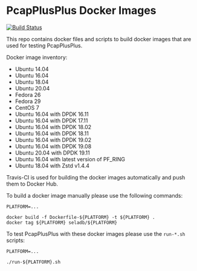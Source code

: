 # PcapPlusPlus Docker Images

[![Build Status](https://travis-ci.org/seladb/PcapPlusPlus-DockerImages.svg?branch=master)](https://travis-ci.org/seladb/PcapPlusPlus-DockerImages)

This repo contains docker files and scripts to build docker images that are used for testing PcapPlusPlus.

Docker image inventory:

- Ubuntu 14.04
- Ubuntu 16.04
- Ubuntu 18.04
- Ubuntu 20.04
- Fedora 26
- Fedora 29
- CentOS 7
- Ubuntu 16.04 with DPDK 16.11
- Ubuntu 16.04 with DPDK 17.11
- Ubuntu 16.04 with DPDK 18.02
- Ubuntu 16.04 with DPDK 18.11
- Ubuntu 16.04 with DPDK 19.02
- Ubuntu 16.04 with DPDK 19.08
- Ubuntu 20.04 with DPDK 19.11
- Ubuntu 16.04 with latest version of PF_RING
- Ubuntu 18.04 with Zstd v1.4.4

Travis-CI is used for building the docker images automatically and push them to Docker Hub.

To build a docker image manually please use the following commands:

```shell
PLATFORM=...

docker build -f Dockerfile-${PLATFORM} -t ${PLATFORM} .
docker tag ${PLATFORM} seladb/${PLATFORM}
```

To test PcapPlusPlus with these docker images please use the `run-*.sh` scripts:

```shell
PLATFORM=...

./run-${PLATFORM}.sh
```

